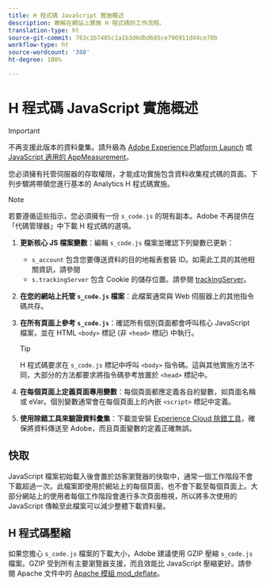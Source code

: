 ```yaml
---
title: H 程式碼 JavaScript 實施概述
description: 瞭解在網站上實施 H 程式碼的工作流程。
translation-type: ht
source-git-commit: 763c1b7405c1a1b3d6dbd685ce796911dd4ce78b
workflow-type: ht
source-wordcount: '388'
ht-degree: 100%

---
```



# H 程式碼 JavaScript 實施概述

>[!IMPORTANT]
>
>不再支援此版本的資料彙集。請升級為 [Adobe Experience Platform Launch](../../launch/overview.md) 或 [JavaScript 適用的 AppMeasurement](../overview.md)。

您必須擁有托管伺服器的存取權限，才能成功實施包含資料收集程式碼的頁面。下列步驟將帶領您進行基本的 Analytics H 程式碼實施。

>[!NOTE]
>
>若要遵循這些指示，您必須擁有一份 `s_code.js` 的現有副本。Adobe 不再提供在「代碼管理器」中下載 H 程式碼的選項。

1. **更新核心 JS 檔案變數**：編輯 `s_code.js` 檔案並確認下列變數已更新：
   * `s_account` 包含您要傳送資料的目的地報表套裝 ID。如需此工具的其他相關資訊，請參閱
   * `s.trackingServer` 包含 Cookie 的儲存位置。請參閱 [trackingServer](../../vars/config-vars/trackingserver.md)。
1. **在您的網站上托管 `s_code.js` 檔案**：此檔案通常與 Web 伺服器上的其他指令碼共存。
1. **在所有頁面上參考 `s_code.js`**：確認所有個別頁面都會呼叫核心 JavaScript 檔案，並在 HTML `<body>` 標記 (非 `<head>` 標記) 中執行。

   >[!TIP]
   >
   > H 程式碼要求在 `s_code.js` 標記中呼叫 `<body>` 指令碼。這與其他實施方法不同，大部分的方法都要求將指令碼參考放置於 `<head>` 標記中。
1. **在每個頁面上定義頁面專用變數**：每個頁面都應定義各自的變數，如頁面名稱或 eVar。個別變數通常會在每個頁面上的內嵌 `<script>` 標記中定義。
1. **使用除錯工具來驗證資料彙集**：下載並安裝 [Experience Cloud 除錯工具](../../validate/debugger.md)，確保將資料傳送至 Adobe，而且頁面變數的定義正確無誤。

## 快取

JavaScript 檔案初始載入後會置於訪客瀏覽器的快取中，通常一個工作階段不會下載超過一次。此檔案即使用於網站上的每個頁面，也不會下載至每個頁面上。大部分網站上的使用者每個工作階段會進行多次頁面檢視，所以將多次使用的 JavaScript 傳輸至此檔案可以減少整體下載資料量。

## H 程式碼壓縮

如果您擔心 `s_code.js` 檔案的下載大小，Adobe 建議使用 GZIP 壓縮 `s_code.js` 檔案。GZIP 受到所有主要瀏覽器支援，而且效能比 JavaScript 壓縮更好。請參閱 Apache 文件中的 [Apache 模組 mod_deflate](http://httpd.apache.org/docs/current/mod/mod_deflate.html)。
